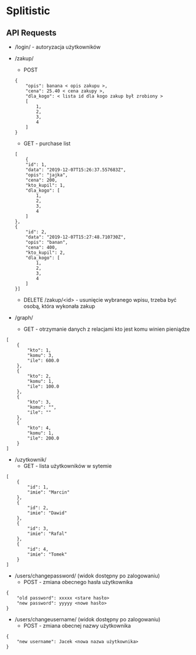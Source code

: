 # Splitistic
## API Requests

 - /login/ - autoryzacja użytkowników
 - /zakup/
	 -  POST 

    ```
    {
        "opis": banana < opis zakupu >,
        "cena": 25.40 < cena zakupy >,
        "dla_kogo": < lista id dla kogo zakup był zrobiony > 
        [
            1,
            2,
            3,
            4
	    ]
    }
    ```
    - GET - purchase list
	```
	[
		{
	    "id": 1,
	    "data": "2019-12-07T15:26:37.557683Z",
	    "opis": "jajka",
	    "cena": 200,
	    "kto_kupil": 1,
	    "dla_kogo": [
	        1,
	        2,
	        3,
	        4
	    ]
	},
	{
	    "id": 2,
	    "data": "2019-12-07T15:27:48.710730Z",
	    "opis": "banan",
	    "cena": 400,
	    "kto_kupil": 2,
	    "dla_kogo": [
	        1,
	        2,
	        3,
	        4
		]
	}]
	```
	- DELETE /zakup/&lt;id> - usunięcie wybranego wpisu, trzeba być osobą, która wykonała zakup
- /graph/ 
	- GET - otrzymanie danych z relacjami kto  jest komu winien pieniądze
```
[
    {
        "kto": 1,
        "komu": 3,
        "ile": 600.0
    },
    {
        "kto": 2,
        "komu": 1,
        "ile": 100.0
    },
    {
        "kto": 3,
        "komu": "",
        "ile": ""
    },
    {
        "kto": 4,
        "komu": 1,
        "ile": 200.0
    }
]
```
- /uzytkownik/
	- GET - lista użytkowników w sytemie
```
[
    {
        "id": 1,
        "imie": "Marcin"
    },
    {
        "id": 2,
        "imie": "Dawid"
    },
    {
        "id": 3,
        "imie": "Rafal"
    },
    {
        "id": 4,
        "imie": "Tomek"
    }
]
```
- /users/changepassword/ (widok dostępny po zalogowaniu)
	- POST - zmiana obecnego hasła użytkownika
```
{
	"old password": xxxxx <stare hasło>
	"new password": yyyyy <nowe hasło>
}
```
- /users/changeusername/ (widok dostępny po zalogowaniu)
	- POST - zmiana obecnej nazwy użytkownika
```
{
	"new username": Jacek <nowa nazwa użytkownika>
}
```
